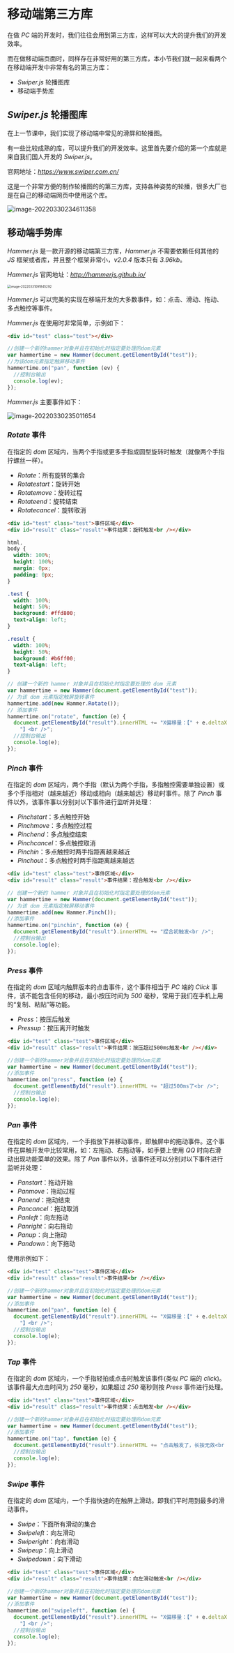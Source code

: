# 移动端第三方库

在做 *PC* 端的开发时，我们往往会用到第三方库，这样可以大大的提升我们的开发效率。

而在做移动端页面时，同样存在非常好用的第三方库，本小节我们就一起来看两个在移动端开发中非常有名的第三方库：

- *Swiper.js* 轮播图库
- 移动端手势库

## *Swiper.js* 轮播图库

在上一节课中，我们实现了移动端中常见的滑屏和轮播图。

有一些比较成熟的库，可以提升我们的开发效率。这里首先要介绍的第一个库就是来自我们国人开发的 *Swiper.js*。

官网地址：*<https://www.swiper.com.cn/>*

这是一个非常方便的制作轮播图的的第三方库，支持各种姿势的轮播，很多大厂也是在自己的移动端网页中使用这个库。

![image-20220330234611358](https://qwq9527.gitee.io/resource/imgs/2022-03-30-155012.png)

## 移动端手势库

*Hammer.js* 是一款开源的移动端第三方库，*Hammer.js* 不需要依赖任何其他的 *JS* 框架或者库，并且整个框架非常小，*v2.0.4* 版本只有 *3.96kb*。

*Hammer.js* 官网地址：*<http://hammerjs.github.io/>*

<img src="https://qwq9527.gitee.io/resource/imgs/2022-03-30-155012.png" alt="image-20220331091845292" style="zoom:50%;" />

*Hammer.js* 可以完美的实现在移端开发的大多数事件，如：点击、滑动、拖动、多点触控等事件。

*Hammer.js* 在使用时非常简单，示例如下：

```html
<div id="test" class="test"></div>
```

```js
//创建一个新的hammer对象并且在初始化时指定要处理的dom元素
var hammertime = new Hammer(document.getElementById("test"));
//为该dom元素指定触屏移动事件
hammertime.on("pan", function (ev) {
  //控制台输出
  console.log(ev);
});
```

*Hammer.js* 主要事件如下：

![image-20220330235011654](https://qwq9527.gitee.io/resource/imgs/2022-03-30-155012.png)

### ***Rotate* 事件**

在指定的 *dom* 区域内，当两个手指或更多手指成圆型旋转时触发（就像两个手指拧螺丝一样）。

- *Rotate*：所有旋转的集合
- *Rotatestart*：旋转开始
- *Rotatemove*：旋转过程
- *Rotateend*：旋转结束
- *Rotatecancel*：旋转取消

```html
<div id="test" class="test">事件区域</div>
<div id="result" class="result">事件结果：旋转触发<br /></div>
```

```css
html,
body {
  width: 100%;
  height: 100%;
  margin: 0px;
  padding: 0px;
}

.test {
  width: 100%;
  height: 50%;
  background: #ffd800;
  text-align: left;
}

.result {
  width: 100%;
  height: 50%;
  background: #b6ff00;
  text-align: left;
}
```

```js
// 创建一个新的 hammer 对象并且在初始化时指定要处理的 dom 元素
var hammertime = new Hammer(document.getElementById("test"));
// 为该 dom 元素指定触屏旋转事件
hammertime.add(new Hammer.Rotate());
// 添加事件
hammertime.on("rotate", function (e) {
  document.getElementById("result").innerHTML += "X偏移量：【" + e.deltaX + "】，Y偏移量：【" + e.deltaY +
    "】<br />";
  //控制台输出
  console.log(e);
});
```

### ***Pinch* 事件**

在指定的 *dom* 区域内，两个手指（默认为两个手指，多指触控需要单独设置）或多个手指相对（越来越近）移动或相向（越来越远）移动时事件。除了 *Pinch* 事件以外，该事件事以分别对以下事件进行监听并处理：

- *Pinchstart*：多点触控开始
- *Pinchmove*：多点触控过程
- *Pinchend*：多点触控结束
- *Pinchcancel*：多点触控取消
- *Pinchin*：多点触控时两手指距离越来越近
- *Pinchout*：多点触控时两手指距离越来越远

```html
<div id="test" class="test">事件区域</div>
<div id="result" class="result">事件结果：捏合触发<br /></div>
```

```js
// 创建一个新的 hammer 对象并且在初始化时指定要处理的dom元素
var hammertime = new Hammer(document.getElementById("test"));
// 为该 dom 元素指定触屏移动事件
hammertime.add(new Hammer.Pinch());
//添加事件
hammertime.on("pinchin", function (e) {
  document.getElementById("result").innerHTML += "捏合初触发<br />";
  //控制台输出
  console.log(e);
});
```

### ***Press* 事件**

在指定的 *dom* 区域内触屏版本的点击事件，这个事件相当于 *PC* 端的 *Click* 事件，该不能包含任何的移动，最小按压时间为 *500* 毫秒，常用于我们在手机上用的“复制、粘贴”等功能。

- *Press*：按压后触发
- *Pressup*：按压离开时触发

```html
<div id="test" class="test">事件区域</div>
<div id="result" class="result">事件结果：按压超过500ms触发<br /></div>
```

```js
//创建一个新的hammer对象并且在初始化时指定要处理的dom元素
var hammertime = new Hammer(document.getElementById("test"));
//添加事件
hammertime.on("press", function (e) {
  document.getElementById("result").innerHTML += "超过500ms了<br />";
  //控制台输出
  console.log(e);
});
```

### ***Pan* 事件**

在指定的 *dom* 区域内，一个手指放下并移动事件，即触屏中的拖动事件。这个事件在屏触开发中比较常用，如：左拖动、右拖动等，如手要上使用 *QQ* 时向右滑动出现功能菜单的效果。除了 *Pan* 事件以外，该事件还可以分别对以下事件进行监听并处理：

- *Panstart*：拖动开始
- *Panmove*：拖动过程
- *Panend*：拖动结束
- *Pancancel*：拖动取消
- *Panleft*：向左拖动
- *Panright*：向右拖动
- *Panup*：向上拖动
- *Pandown*：向下拖动

使用示例如下：

```html
<div id="test" class="test">事件区域</div>
<div id="result" class="result">事件结果<br /></div>
```

```js
//创建一个新的hammer对象并且在初始化时指定要处理的dom元素
var hammertime = new Hammer(document.getElementById("test"));
//添加事件
hammertime.on("pan", function (e) {
  document.getElementById("result").innerHTML += "X偏移量：【" + e.deltaX + "】，Y偏移量：【" + e.deltaY +
    "】<br />";
  //控制台输出
  console.log(e);
});
```

### ***Tap* 事件**

在指定的 *dom* 区域内，一个手指轻拍或点击时触发该事件(类似 *PC* 端的 *click*)。该事件最大点击时间为 *250* 毫秒，如果超过 *250* 毫秒则按 *Press* 事件进行处理。

```html
<div id="test" class="test">事件区域</div>
<div id="result" class="result">事件结果：点击触发<br /></div>
```

```js
//创建一个新的hammer对象并且在初始化时指定要处理的dom元素
var hammertime = new Hammer(document.getElementById("test"));
//添加事件
hammertime.on("tap", function (e) {
  document.getElementById("result").innerHTML += "点击触发了，长按无效<br />";
  //控制台输出
  console.log(e);
});
```

### ***Swipe* 事件**

在指定的 *dom* 区域内，一个手指快速的在触屏上滑动。即我们平时用到最多的滑动事件。

- *Swipe*：下面所有滑动的集合
- *Swipeleft*：向左滑动
- *Swiperight*：向右滑动
- *Swipeup*：向上滑动
- *Swipedown*：向下滑动

```html
<div id="test" class="test">事件区域</div>
<div id="result" class="result">事件结果：向左滑动触发<br /></div>
```

```js
//创建一个新的hammer对象并且在初始化时指定要处理的dom元素
var hammertime = new Hammer(document.getElementById("test"));
//添加事件
hammertime.on("swipeleft", function (e) {
  document.getElementById("result").innerHTML += "X偏移量：【" + e.deltaX + "】，Y偏移量：【" + e.deltaY +
    "】<br />";
  //控制台输出
  console.log(e);
});
```
